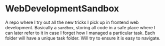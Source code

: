 # WebDevelopmentSandbox
A repo where I try out all the new tricks I pick up in frontend web development. 
Basically a `sandbox`, storing all code in a safe place where I can later refer to it 
in case I forget how I managed a particular task. 
Each folder will have a unique task folder. Will try to ensure it is easy to
navigate.


